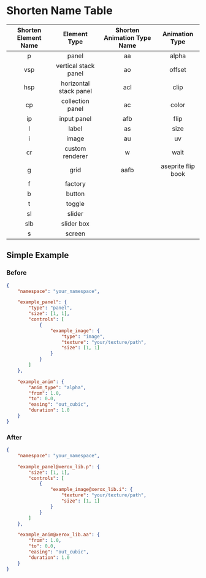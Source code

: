 # Shorten Name Table

| Shorten Element Name | Element Type | Shorten Animation Type Name | Animation Type |
| :-: | :-: | :-: | :-: |
| p | panel | aa | alpha |
| vsp | vertical stack panel | ao | offset |
| hsp | horizontal stack panel | acl | clip |
| cp | collection panel | ac | color |
| ip | input panel | afb | flip |
| l | label | as | size |
| i | image | au | uv |
| cr | custom renderer | w | wait |
| g | grid | aafb | aseprite flip book |
| f | factory |||
| b | button |||
| t | toggle |||
| sl | slider |||
| slb | slider box |||
| s | screen |||

## Simple Example

### Before

```json
{
    "namespace": "your_namespace",

    "example_panel": {
        "type": "panel",
        "size": [1, 1],
        "controls": [
            {
                "example_image": {
                    "type": "image",
                    "texture": "your/texture/path",
                    "size": [1, 1]
                }
            }
        ]
    },

    "example_anim": {
        "anim_type": "alpha",
        "from": 1.0,
        "to": 0.0,
        "easing": "out_cubic",
        "duration": 1.0
    }
}
```

### After

```json
{
    "namespace": "your_namespace",

    "example_panel@xerox_lib.p": {
        "size": [1, 1],
        "controls": [
            {
                "example_image@xerox_lib.i": {
                    "texture": "your/texture/path",
                    "size": [1, 1]
                }
            }
        ]
    },

    "example_anim@xerox_lib.aa": {
        "from": 1.0,
        "to": 0.0,
        "easing": "out_cubic",
        "duration": 1.0
    }
}
```
